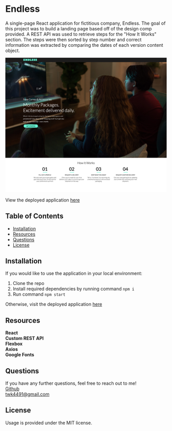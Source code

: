 # Endless

A single-page React application for fictitious company, Endless. The goal of this project was to build a landing page based off of the design comp provided. A REST API was used to retrieve steps for the "How It Works" section. The steps were then sorted by step number and correct information was extracted by comparing the dates of each version content object.

<img src = "public/endless.png" alt="screenshot of endless">

View the deployed application <a href = "https://endless-games.netlify.app/">here</a>

## Table of Contents

- [Installation](#installation)
- [Resources](#resources)
- [Questions](#questions)
- [License](#license)

## Installation

If you would like to use the application in your local environment:

1. Clone the repo
2. Install required dependencies by running command `npm i`
3. Run command `npm start`

Otherwise, visit the deployed application <a href = "https://endless-games.netlify.app/">here</a>

## Resources

**React** <br>
**Custom REST API** <br>
**Flexbox** <br>
**Axios** <br>
**Google Fonts**

## Questions

If you have any further questions, feel free to reach out to me! <br>
<a href='https://www.github.com/twkirkpatrick'>Github</a> <br>
<a href='mailto:twk4491@gmail.com'>twk4491@gmail.com</a>

## License

Usage is provided under the MIT license.
